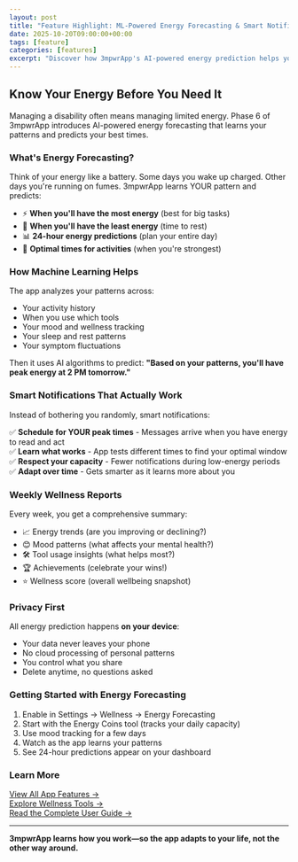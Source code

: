 ```yaml
---
layout: post
title: "Feature Highlight: ML-Powered Energy Forecasting & Smart Notifications"
date: 2025-10-20T09:00:00+00:00
tags: [feature]
categories: [features]
excerpt: "Discover how 3mpwrApp's AI-powered energy prediction helps you plan your day and manage your capacity with personalized smart notifications."
---
```


## Know Your Energy Before You Need It

Managing a disability often means managing limited energy. Phase 6 of 3mpwrApp introduces AI-powered energy forecasting that learns your patterns and predicts your best times.

### What's Energy Forecasting?

Think of your energy like a battery. Some days you wake up charged. Other days you're running on fumes. 3mpwrApp learns YOUR pattern and predicts:

- ⚡ **When you'll have the most energy** (best for big tasks)
- 🔋 **When you'll have the least energy** (time to rest)
- 📊 **24-hour energy predictions** (plan your entire day)
- 🎯 **Optimal times for activities** (when you're strongest)

### How Machine Learning Helps

The app analyzes your patterns across:
- Your activity history
- When you use which tools
- Your mood and wellness tracking
- Your sleep and rest patterns
- Your symptom fluctuations

Then it uses AI algorithms to predict: **"Based on your patterns, you'll have peak energy at 2 PM tomorrow."**

### Smart Notifications That Actually Work

Instead of bothering you randomly, smart notifications:

✅ **Schedule for YOUR peak times** - Messages arrive when you have energy to read and act  
✅ **Learn what works** - App tests different times to find your optimal window  
✅ **Respect your capacity** - Fewer notifications during low-energy periods  
✅ **Adapt over time** - Gets smarter as it learns more about you

### Weekly Wellness Reports

Every week, you get a comprehensive summary:
- 📈 Energy trends (are you improving or declining?)
- 😊 Mood patterns (what affects your mental health?)
- 🛠️ Tool usage insights (what helps most?)
- 🏆 Achievements (celebrate your wins!)
- ⭐ Wellness score (overall wellbeing snapshot)

### Privacy First

All energy prediction happens **on your device**:
- Your data never leaves your phone
- No cloud processing of personal patterns
- You control what you share
- Delete anytime, no questions asked

### Getting Started with Energy Forecasting

1. Enable in Settings → Wellness → Energy Forecasting
2. Start with the Energy Coins tool (tracks your daily capacity)
3. Use mood tracking for a few days
4. Watch as the app learns your patterns
5. See 24-hour predictions appear on your dashboard

### Learn More

[View All App Features →](/features#-wellness-tab)  
[Explore Wellness Tools →](/wellness)  
[Read the Complete User Guide →](/user-guide)

---

**3mpwrApp learns how you work—so the app adapts to your life, not the other way around.**
